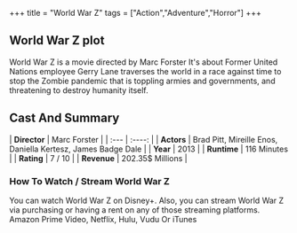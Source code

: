 +++
title = "World War Z"
tags = ["Action","Adventure","Horror"]
+++
## World War Z plot
World War Z is a movie directed by Marc Forster It's about Former United Nations employee Gerry Lane traverses the world in a race against time to stop the Zombie pandemic that is toppling armies and governments, and threatening to destroy humanity itself.
## Cast And Summary
| **Director**      | Marc Forster |
    | :---        |    :----:   |
    |  **Actors** | Brad Pitt, Mireille Enos, Daniella Kertesz, James Badge Dale |
    | **Year**   | 2013    |
    |  **Runtime** | 116 Minutes |
    |  **Rating** | 7 / 10 | 
    |  **Revenue** | 202.35$ Millions |
### How To Watch / Stream World War Z
You can watch World War Z on Disney+.
Also, you can stream World War Z via purchasing or having a rent on any of those streaming platforms.
Amazon Prime Video, Netflix, Hulu, Vudu Or iTunes